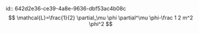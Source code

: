 id:: 642d2e36-ce39-4a8e-9636-dbf53ac4b08c
$$
\mathcal{L}=\frac{1}{2} \partial_\mu \phi \partial^\mu \phi-\frac 1 2 m^2 \phi^2
$$
